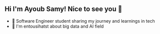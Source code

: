 ## Hi I'm Ayoub Samy! Nice to see you 👋

- 🔭 Software Engineer student sharing my journey and learnings in tech
- 🌱 I'm entousihatst about big data and AI field
